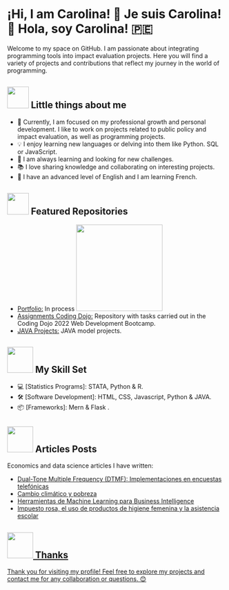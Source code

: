 # ¡Hi, I am Carolina! 👋 Je suis Carolina! :rainbow: Hola, soy Carolina! :peru:

Welcome to my space on GitHub. I am passionate about integrating programming tools into impact evaluation projects. Here you will find a variety of projects and contributions that reflect my journey in the world of programming.

## <img src="https://media.giphy.com/media/VgCDAzcKvsR6OM0uWg/giphy.gif" width="50"> Little things about me 

- 🚀 Currently, I am focused on my professional growth and personal development. I like to work on projects related to public policy and impact evaluation, as well as programming projects.
- 💡 I enjoy learning new languages or delving into them like Python. SQL or JavaScript.
- 🌱 I am always learning and looking for new challenges.
- 📚 I love sharing knowledge and collaborating on interesting projects.
- :european_castle: I have an advanced level of English and I am learning French.
## <img src="https://user-images.githubusercontent.com/74038190/212257468-1e9a91f1-b626-4baa-b15d-5c385dfa7ed2.gif"  width="50"> Featured Repositories

- [Portfolio:](https://caro9926.github.io/) In process <img src="https://user-images.githubusercontent.com/74038190/212284158-e840e285-664b-44d7-b79b-e264b5e54825.gif"  width="200"> 
- [Assignments Coding Dojo:](https://github.com/Caro9926/CodingDojo_Assignments) Repository with tasks carried out in the Coding Dojo 2022 Web Development Bootcamp.
- [JAVA Projects:](https://github.com/Caro9926/JAVA-Projects) JAVA model projects. 

## <img src="https://user-images.githubusercontent.com/74038190/219923809-b86dc415-a0c2-4a38-bc88-ad6cf06395a8.gif" width="60"> My Skill Set 

- 💻 [Statistics Programs]: STATA, Python & R. 
- 🛠️ [Software Development]: HTML, CSS, Javascript, Python & JAVA.
- 📦 [Frameworks]: Mern & Flask .

## <img src="https://user-images.githubusercontent.com/74038190/236119160-976a0405-caa7-470c-9356-16d43402ea0a.gif" width="60"> Articles Posts  
<!-- BLOG-POST-LIST:START -->  
Economics and data science articles I have written: 
<!-- BLOG-POST-LIST:END -->  

- <div align="left"><a href="https://datasciencepe.substack.com/p/dual-tone-multiple-frequency-dtmf"> Dual-Tone Multiple Frequency (DTMF): Implementaciones en encuestas telefónicas</div>  
- <div align="left"><a href="https://www.linkedin.com/feed/update/urn:li:activity:6873039882248355840/"> Cambio climático y pobreza </div>  
- <div align="left"><a href="https://datasciencepe.substack.com/p/herramientas-de-machine-learning"> Herramientas de Machine Learning para Business Intelligence </div>
- <div align="left"><a href="https://womenineconomicsperu.blogspot.com/2021/10/impuesto-rosa-el-uso-de-productos-de.html?fbclid=IwAR2TKR99_z1wq3ixkcj5jnDAOGlBSRP8r5n_qC6RZR8x6aoeJPKNRgB2Jms"> Impuesto rosa, el uso de productos de higiene femenina y la asistencia escolar </div>


## <img src="https://user-images.githubusercontent.com/74038190/212741999-016fddbd-617a-4448-8042-0ecf907aea25.gif" width="60"> Thanks
Thank you for visiting my profile! Feel free to explore my projects and contact me for any collaboration or questions. 😊
